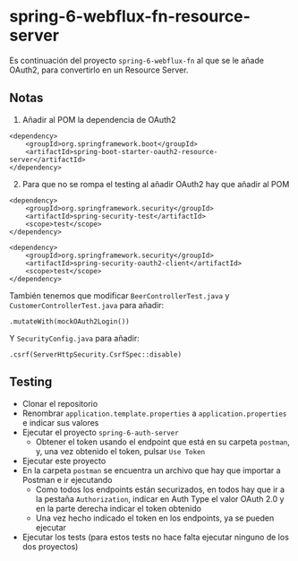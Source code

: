 # spring-6-webflux-fn-resource-server

Es continuación del proyecto `spring-6-webflux-fn` al que se le añade OAuth2, para convertirlo en un Resource Server.

## Notas

1. Añadir al POM la dependencia de OAuth2

```
<dependency>
    <groupId>org.springframework.boot</groupId>
    <artifactId>spring-boot-starter-oauth2-resource-server</artifactId>
</dependency>
```

2. Para que no se rompa el testing al añadir OAuth2 hay que añadir al POM

```
<dependency>
    <groupId>org.springframework.security</groupId>
    <artifactId>spring-security-test</artifactId>
	<scope>test</scope>
</dependency>

<dependency>
    <groupId>org.springframework.security</groupId>
    <artifactId>spring-security-oauth2-client</artifactId>
    <scope>test</scope>
</dependency>
```

También tenemos que modificar `BeerControllerTest.java` y `CustomerControllerTest.java` para añadir:

```
.mutateWith(mockOAuth2Login())
```

Y `SecurityConfig.java` para añadir:

```
.csrf(ServerHttpSecurity.CsrfSpec::disable)
```

## Testing

- Clonar el repositorio
- Renombrar `application.template.properties` a `application.properties` e indicar sus valores
- Ejecutar el proyecto `spring-6-auth-server`
    - Obtener el token usando el endpoint que está en su carpeta `postman`, y, una vez obtenido el token, pulsar `Use Token`
- Ejecutar este proyecto
- En la carpeta `postman` se encuentra un archivo que hay que importar a Postman e ir ejecutando
    - Como todos los endpoints están securizados, en todos hay que ir a la pestaña `Authorization`, indicar en Auth Type el valor OAuth 2.0 y en la parte derecha indicar el token obtenido
    - Una vez hecho indicado el token en los endpoints, ya se pueden ejecutar
- Ejecutar los tests (para estos tests no hace falta ejecutar ninguno de los dos proyectos)